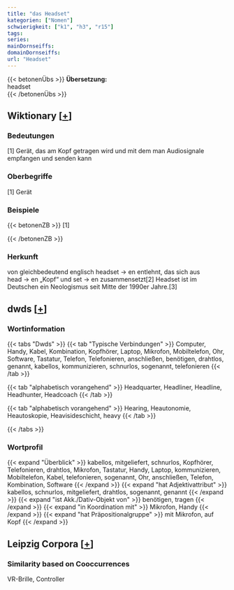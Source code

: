 ```yaml
---
title: "das Headset"
kategorien: ["Nomen"]
schwierigkeit: ["k1", "h3", "r15"]
tags:
series:
mainDornseiffs:
domainDornseiffs:
url: "Headset"
---
```


{{< betonenÜbs >}}
**Übersetzung:**  
headset  
{{< /betonenÜbs >}}

## Wiktionary [[+](https://de.wiktionary.org/wiki/Headset)]

### Bedeutungen
[1] Gerät, das am Kopf getragen wird und mit dem man Audiosignale empfangen und senden kann  

### Oberbegriffe
[1] Gerät  

### Beispiele
{{< betonenZB >}}
[1]  

{{< /betonenZB >}}
### Herkunft
von gleichbedeutend englisch headset → en entlehnt, das sich aus head → en „Kopf“ und set → en zusammensetzt[2] Headset ist im Deutschen ein Neologismus seit Mitte der 1990er Jahre.[3]  



## dwds [[+](https://www.dwds.de/wb/Headset)]

### Wortinformation
{{< tabs "Dwds" >}}
{{< tab "Typische Verbindungen" >}}
Computer, Handy, Kabel, Kombination, Kopfhörer, Laptop, Mikrofon, Mobiltelefon, Ohr, Software, Tastatur, Telefon, Telefonieren, anschließen, benötigen, drahtlos, genannt, kabellos, kommunizieren, schnurlos, sogenannt, telefonieren
{{< /tab >}}

{{< tab "alphabetisch vorangehend" >}}
Headquarter, Headliner, Headline, Headhunter, Headcoach
{{< /tab >}}

{{< tab "alphabetisch vorangehend" >}}
Hearing, Heautonomie, Heautoskopie, Heavisideschicht, heavy
{{< /tab >}}

{{< /tabs >}}

### Wortprofil
{{< expand "Überblick" >}} kabellos, mitgeliefert, schnurlos, Kopfhörer, Telefonieren, drahtlos, Mikrofon, Tastatur, Handy, Laptop, kommunizieren, Mobiltelefon, Kabel, telefonieren, sogenannt, Ohr, anschließen, Telefon, Kombination, Software {{< /expand >}}
{{< expand "hat Adjektivattribut" >}} kabellos, schnurlos, mitgeliefert, drahtlos, sogenannt, genannt {{< /expand >}}
{{< expand "ist Akk./Dativ-Objekt von" >}} benötigen, tragen {{< /expand >}}
{{< expand "in Koordination mit" >}} Mikrofon, Handy {{< /expand >}}
{{< expand "hat Präpositionalgruppe" >}} mit Mikrofon, auf Kopf {{< /expand >}}

## Leipzig Corpora [[+](https://corpora.uni-leipzig.de/en/res?word=Headset&corpusId=deu_newscrawl-public_2018)]


### Similarity based on Cooccurrences
VR-Brille, Controller

